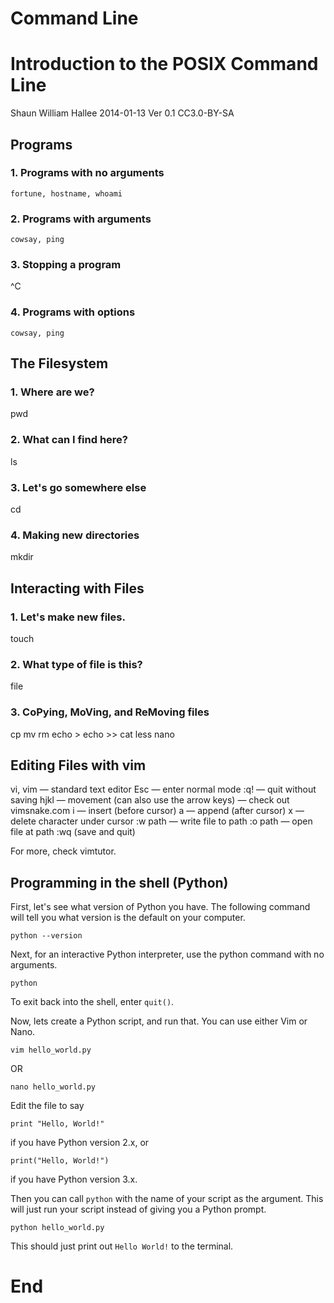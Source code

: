 Command Line
============

Introduction to the POSIX Command Line
======================================

Shaun William Hallee 2014-01-13 Ver 0.1 CC3.0-BY-SA

Programs
--------

### 1. Programs with no arguments

`fortune, hostname, whoami`

### 2. Programs with arguments

`cowsay, ping`

### 3. Stopping a program

\^C

### 4. Programs with options

`cowsay, ping`

The Filesystem
--------------

### 1. Where are we?

pwd

### 2. What can I find here?

ls

### 3. Let's go somewhere else

cd

### 4. Making new directories

mkdir

Interacting with Files
----------------------

### 1. Let's make new files.

touch

### 2. What type of file is this?

file

### 3. CoPying, MoVing, and ReMoving files

cp mv rm echo \> echo \>\> cat less nano

Editing Files with vim
----------------------

vi, vim — standard text editor Esc — enter normal mode :q! — quit without saving hjkl — movement (can also use the arrow keys) — check out vimsnake.com i — insert (before cursor) a — append (after cursor) x — delete character under cursor :w path — write file to path :o path — open file at path :wq (save and quit)

For more, check vimtutor.

Programming in the shell (Python)
---------------------------------

First, let's see what version of Python you have. The following command will tell you what version is the default on your computer.

    python --version

Next, for an interactive Python interpreter, use the python command with no arguments.

    python

To exit back into the shell, enter `quit()`.

Now, lets create a Python script, and run that. You can use either Vim or Nano.

    vim hello_world.py

OR

    nano hello_world.py

Edit the file to say

    print "Hello, World!"

if you have Python version 2.x, or

    print("Hello, World!")

if you have Python version 3.x.

Then you can call `python` with the name of your script as the argument. This will just run your script instead of giving you a Python prompt.

    python hello_world.py

This should just print out `Hello World!` to the terminal.

End
===
